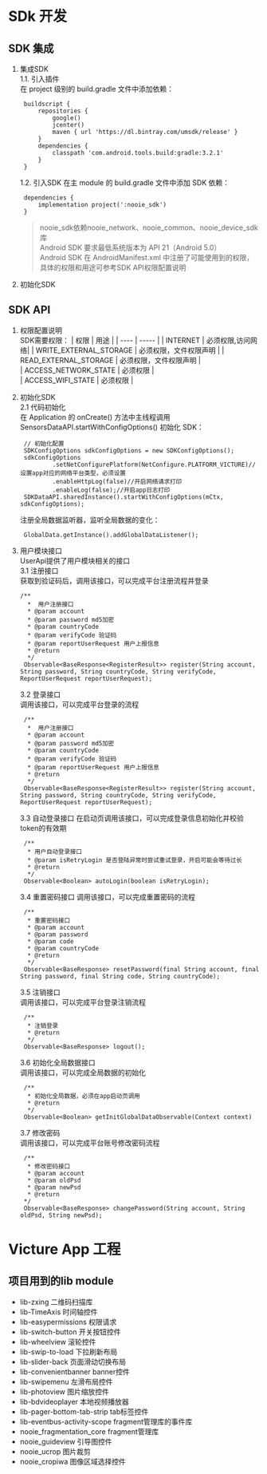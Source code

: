 # SDk 开发
## SDK 集成
1. 集成SDK  
    1.1. 引入插件  
    在 project 级别的 build.gradle 文件中添加依赖：

        buildscript {
            repositories {
                google()
                jcenter()
                maven { url 'https://dl.bintray.com/umsdk/release' }
            }
            dependencies {
                classpath 'com.android.tools.build:gradle:3.2.1'
            }
        }
    
    1.2. 引入SDK
    在主 module 的 build.gradle 文件中添加 SDK 依赖：  

        dependencies {
            implementation project(':nooie_sdk')
        }

    > nooie_sdk依赖nooie_network、nooie_common、nooie_device_sdk库  
    > Android SDK 要求最低系统版本为 API 21（Android 5.0）  
    > Android SDK 在 AndroidManifest.xml 中注册了可能使用到的权限，具体的权限和用途可参考SDK API权限配置说明

2. 初始化SDK

## SDK API
1. 权限配置说明  
   SDK需要权限：
   | 权限 |  用途 |
   | ---- | ----- |
   | INTERNET | 必须权限,访问网络|
   | WRITE_EXTERNAL_STORAGE | 必须权限，文件权限声明 |
   | READ_EXTERNAL_STORAGE | 必须权限，文件权限声明 |  
   | ACCESS_NETWORK_STATE | 必须权限 |  
   | ACCESS_WIFI_STATE | 必须权限 |

2. 初始化SDK  
    2.1 代码初始化  
    在 Application 的 onCreate() 方法中主线程调用 SensorsDataAPI.startWithConfigOptions() 初始化 SDK：  

        // 初始化配置
        SDKConfigOptions sdkConfigOptions = new SDKConfigOptions();
        sdkConfigOptions
                .setNetConfigurePlatform(NetConfigure.PLATFORM_VICTURE)//设置app对应的网络平台类型，必须设置
                .enableHttpLog(false)//开启网络请求打印
                .enableLog(false);//开启app日志打印
        SDKDataAPI.sharedInstance().startWithConfigOptions(mCtx, sdkConfigOptions);  

    注册全局数据监听器，监听全局数据的变化：  

        GlobalData.getInstance().addGlobalDataListener();

3. 用户模块接口  
   UserApi提供了用户模块相关的接口  
   3.1 注册接口  
   获取到验证码后，调用该接口，可以完成平台注册流程并登录
   
       /**
         *  用户注册接口
         * @param account
         * @param password md5加密
         * @param countryCode
         * @param verifyCode 验证码
         * @param reportUserRequest 用户上报信息
         * @return
         */
        Observable<BaseResponse<RegisterResult>> register(String account, String password, String countryCode, String verifyCode, ReportUserRequest reportUserRequest);
          
    3.2 登录接口  
    调用该接口，可以完成平台登录的流程  

        /**
         *  用户注册接口
         * @param account
         * @param password md5加密
         * @param countryCode
         * @param verifyCode 验证码
         * @param reportUserRequest 用户上报信息
         * @return
         */
        Observable<BaseResponse<RegisterResult>> register(String account, String password, String countryCode, String verifyCode, ReportUserRequest reportUserRequest);  

    3.3 自动登录接口
    在启动页调用该接口，可以完成登录信息初始化并校验token的有效期  

        /**
         * 用户自动登录接口
         * @param isRetryLogin 是否登陆异常时尝试重试登录，开启可能会等待过长
         * @return
         */
        Observable<Boolean> autoLogin(boolean isRetryLogin);  

    3.4 重置密码接口
    调用该接口，可以完成重置密码的流程  

        /**
         * 重置密码接口
         * @param account
         * @param password
         * @param code
         * @param countryCode
         * @return
         */
        Observable<BaseResponse> resetPassword(final String account, final String password, final String code, String countryCode);  

    3.5 注销接口  
    调用该接口，可以完成平台登录注销流程  

        /**
         * 注销登录
         * @return
         */
        Observable<BaseResponse> logout();  

    3.6 初始化全局数据接口  
    调用该接口，可以完成全局数据的初始化 

        /**
         * 初始化全局数据，必须在app启动页调用
         * @return
         */
        Observable<Boolean> getInitGlobalDataObservable(Context context)  

    3.7 修改密码  
    调用该接口，可以完成平台账号修改密码流程

        /**
         * 修改密码接口
         * @param account
         * @param oldPsd
         * @param newPsd
         * @return
        */
        Observable<BaseResponse> changePassword(String account, String oldPsd, String newPsd);  

# Victure App 工程
## 项目用到的lib module  
* lib-zxing 二维码扫描库
* lib-TimeAxis 时间轴控件
* lib-easypermissions 权限请求
* lib-switch-button 开关按钮控件
* lib-wheelview 滚轮控件
* lib-swip-to-load 下拉刷新布局
* lib-slider-back 页面滑动切换布局
* lib-convenientbanner banner控件
* lib-swipemenu 左滑布局控件
* lib-photoview 图片缩放控件
* lib-bdvideoplayer 本地视频播放器
* lib-pager-bottom-tab-strip tab标签控件
* lib-eventbus-activity-scope fragment管理库的事件库
* nooie_fragmentation_core fragment管理库
* nooie_guideview 引导图控件
* nooie_ucrop 图片裁剪
* nooie_cropiwa 图像区域选择控件
